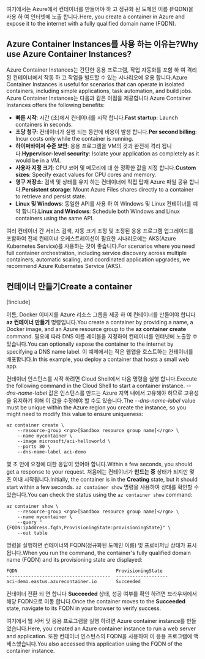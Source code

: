<span data-ttu-id="d3374-101">여기에서는 Azure에서 컨테이너를 만들어야 하 고 정규화 된 도메인 이름 (FQDN)을 사용 하 여 인터넷에 노출 합니다.</span><span class="sxs-lookup"><span data-stu-id="d3374-101">Here, you create a container in Azure and expose it to the internet with a fully qualified domain name (FQDN).</span></span>

## <a name="why-use-azure-container-instances"></a><span data-ttu-id="d3374-102">Azure Container Instances를 사용 하는 이유는?</span><span class="sxs-lookup"><span data-stu-id="d3374-102">Why use Azure Container Instances?</span></span>

<span data-ttu-id="d3374-103">Azure Container Instances는 간단한 응용 프로그램, 작업 자동화를 포함 하 여 격리 된 컨테이너에서 작동 하 고 작업을 빌드할 수 있는 시나리오에 유용 합니다.</span><span class="sxs-lookup"><span data-stu-id="d3374-103">Azure Container Instances is useful for scenarios that can operate in isolated containers, including simple applications, task automation, and build jobs.</span></span> <span data-ttu-id="d3374-104">Azure Container Instances는 다음과 같은 이점을 제공합니다.</span><span class="sxs-lookup"><span data-stu-id="d3374-104">Azure Container Instances offers the following benefits:</span></span>

- <span data-ttu-id="d3374-105">**빠른 시작**: 시간 (초)에서 컨테이너를 시작 합니다.</span><span class="sxs-lookup"><span data-stu-id="d3374-105">**Fast startup**: Launch containers in seconds.</span></span>
- <span data-ttu-id="d3374-106">**초당 청구**: 컨테이너가 실행 되는 동안에 비용이 발생 합니다.</span><span class="sxs-lookup"><span data-stu-id="d3374-106">**Per second billing**: Incur costs only while the container is running.</span></span>
- <span data-ttu-id="d3374-107">**하이퍼바이저 수준 보안**: 응용 프로그램을 VM의 것과 완전히 격리 됩니다.</span><span class="sxs-lookup"><span data-stu-id="d3374-107">**Hypervisor-level security**: Isolate your application as completely as it would be in a VM.</span></span>
- <span data-ttu-id="d3374-108">**사용자 지정 크기**: CPU 코어 및 메모리에 대 한 정확한 값을 지정 합니다.</span><span class="sxs-lookup"><span data-stu-id="d3374-108">**Custom sizes**: Specify exact values for CPU cores and memory.</span></span>
- <span data-ttu-id="d3374-109">**영구 저장소**: 검색 및 상태를 유지 하는 컨테이너에 직접 탑재 Azure 파일 공유 합니다.</span><span class="sxs-lookup"><span data-stu-id="d3374-109">**Persistent storage**: Mount Azure Files shares directly to a container to retrieve and persist state.</span></span>
- <span data-ttu-id="d3374-110">**Linux 및 Windows**: 동일한 API를 사용 하 여 Windows 및 Linux 컨테이너를 예약 합니다.</span><span class="sxs-lookup"><span data-stu-id="d3374-110">**Linux and Windows**: Schedule both Windows and Linux containers using the same API.</span></span>

<span data-ttu-id="d3374-111">여러 컨테이너 간 서비스 검색, 자동 크기 조정 및 조정된 응용 프로그램 업그레이드를 포함하여 전체 컨테이너 오케스트레이션이 필요한 시나리오에는 AKS(Azure Kubernetes Service)를 사용하는 것이 좋습니다.</span><span class="sxs-lookup"><span data-stu-id="d3374-111">For scenarios where you need full container orchestration, including service discovery across multiple containers, automatic scaling, and coordinated application upgrades, we recommend Azure Kubernetes Service (AKS).</span></span>

## <a name="create-a-container"></a><span data-ttu-id="d3374-112">컨테이너 만들기</span><span class="sxs-lookup"><span data-stu-id="d3374-112">Create a container</span></span>

[!include[](../../../includes/azure-sandbox-activate.md)]

<span data-ttu-id="d3374-113">이름, Docker 이미지를 Azure 리소스 그룹을 제공 하 여 컨테이너를 만들어야 합니다 **az 컨테이너 만들기** 명령입니다.</span><span class="sxs-lookup"><span data-stu-id="d3374-113">You create a container by providing a name, a Docker image, and an Azure resource group to the **az container create** command.</span></span> <span data-ttu-id="d3374-114">필요에 따라 DNS 이름 레이블을 지정하여 컨테이너를 인터넷에 노출할 수 있습니다.</span><span class="sxs-lookup"><span data-stu-id="d3374-114">You can optionally expose the container to the internet by specifying a DNS name label.</span></span> <span data-ttu-id="d3374-115">이 예제에서는 작은 웹앱을 호스트하는 컨테이너를 배포합니다.</span><span class="sxs-lookup"><span data-stu-id="d3374-115">In this example, you deploy a container that hosts a small web app.</span></span>

<span data-ttu-id="d3374-116">컨테이너 인스턴스를 시작 하려면 Cloud Shell에서 다음 명령을 실행 합니다.</span><span class="sxs-lookup"><span data-stu-id="d3374-116">Execute the following command in the Cloud Shell to start a container instance.</span></span> <span data-ttu-id="d3374-117">*--dns-name-label* 값은 인스턴스를 만드는 Azure 지역 내에서 고유해야 하므로 고유성을 유지하기 위해 이 값을 수정해야 할 수도 있습니다.</span><span class="sxs-lookup"><span data-stu-id="d3374-117">The *--dns-name-label* value must be unique within the Azure region you create the instance, so you might need to modify this value to ensure uniqueness:</span></span>

```azurecli
az container create \
    --resource-group <rgn>[Sandbox resource group name]</rgn> \
    --name mycontainer \
    --image microsoft/aci-helloworld \
    --ports 80 \
    --dns-name-label aci-demo
```

<span data-ttu-id="d3374-118">몇 초 안에 요청에 대한 응답이 있어야 합니다.</span><span class="sxs-lookup"><span data-stu-id="d3374-118">Within a few seconds, you should get a response to your request.</span></span> <span data-ttu-id="d3374-119">처음에는 컨테이너가 **만드는 중** 상태가 되지만 몇 초 이내 시작됩니다.</span><span class="sxs-lookup"><span data-stu-id="d3374-119">Initially, the container is in the **Creating** state, but it should start within a few seconds.</span></span> <span data-ttu-id="d3374-120">`az container show` 명령을 사용하여 상태를 확인할 수 있습니다.</span><span class="sxs-lookup"><span data-stu-id="d3374-120">You can check the status using the `az container show` command:</span></span>

```azurecli
az container show \
    --resource-group <rgn>[Sandbox resource group name]</rgn> \
    --name mycontainer \
    --query "{FQDN:ipAddress.fqdn,ProvisioningState:provisioningState}" \
    --out table
```

<span data-ttu-id="d3374-121">명령을 실행하면 컨테이너의 FQDN(정규화된 도메인 이름) 및 프로비저닝 상태가 표시됩니다.</span><span class="sxs-lookup"><span data-stu-id="d3374-121">When you run the command, the container's fully qualified domain name (FQDN) and its provisioning state are displayed:</span></span>

```output
FQDN                                    ProvisioningState
--------------------------------------  -------------------
aci-demo.eastus.azurecontainer.io       Succeeded
```

<span data-ttu-id="d3374-122">컨테이너 전환 되 면 합니다 **Succeeded** 상태, 성공 여부를 확인 하려면 브라우저에서 해당 FQDN으로 이동 합니다.</span><span class="sxs-lookup"><span data-stu-id="d3374-122">Once the container moves to the **Succeeded** state, navigate to its FQDN in your browser to verify success.</span></span>

<span data-ttu-id="d3374-123">여기에서 웹 서버 및 응용 프로그램을 실행 하려면 Azure container instance를 만들었습니다.</span><span class="sxs-lookup"><span data-stu-id="d3374-123">Here, you created an Azure container instance to run a web server and application.</span></span> <span data-ttu-id="d3374-124">또한 컨테이너 인스턴스의 FQDN을 사용하여 이 응용 프로그램에 액세스했습니다.</span><span class="sxs-lookup"><span data-stu-id="d3374-124">You also accessed this application using the FQDN of the container instance.</span></span>